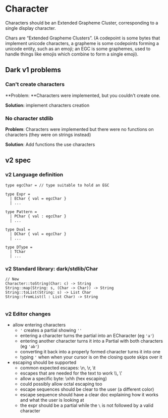 # Character

Characters should be an Extended Grapheme Cluster, corresponding to a single display character.

Chars are “Extended Grapheme Clusters”. (A codepoint is some bytes that implement unicode characters, a grapheme is some codepoints forming a unicode entity, such as an emoji; an EGC is some graphemes, used to handle things like emojis which combine to form a single emoji).

## Dark v1 problems

### Can't create characters

**Problem: **Characters were implemented, but you couldn't create one. 

**Solution:** implement characters creation

### No character stdlib

**Problem**: Characters were implemented but there were no functions on characters (they were on strings instead)

**Solution**: Add functions the use characters



## v2 spec

### v2 Language definition

```
type egcChar = // type suitable to hold an EGC

type Expr = 
  | EChar { val = egcChar }
  | ...

type Pattern =
  | PChar { val : egcChar }
  | ...
  
type Dval = 
  | DChar { val = egcChar }
  | ...

type DType = 
  | TChar
  | ...
```

### v2 Standard library: dark/stdlib/Char

```
// New
Character::toString(Char: c) -> String
String::map(String: s, (Char -> Char)) -> String
String::toList(String: s) -> List Char
String::fromList(l : List Char) -> String


```

### v2 Editor changes

* allow entering characters
  * `'` creates a partial showing `''`
  * entering a character turns the partial into an ECharacter (eg `'a'`)
  * entering another character turns it into a Partial with both characters (eg `'ab'`)
  * converting it back into a properly formed character turns it into one
  * typing `'` when when your cursor is on the closing quote skips over it
* escaping should be supported
  * common expected escapes: \n, \r, \t
  * escapes that are needed for the text to work \\\\, \\'
  * allow a specific byte: \xhh (hex escaping)
  * could possibly allow octal escaping too
  * escape sequences should be clear to the user (a different color)
  * escape sequence should have a clear doc explaining how it works and what the user is looking at
  * the expr should be a partial while the `\` is not followed by a valid character
